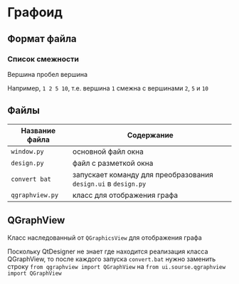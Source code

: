 # Графоид
## Формат файла
### Список смежности

Вершина пробел вершина

Например, `1 2 5 10`, т.е. вершина `1` смежна с вершинами `2`, `5` и `10`

## Файлы
Название файла  | Содержание
---|---
`window.py`     | основной файл окна
`design.py`     | файл с разметкой окна
`convert bat`   | запускает команду для преобразования `design.ui` в `design.py`
`qgraphview.py` | класс для отображения графа

## QGraphView

Класс наследованный от `QGraphicsView` для отображения графа

Поскольку QtDesigner не знает где находится реализация класса QGraphView, то после каждого запуска `convert.bat` 
нужно заменить строку `from qgraphview import QGraphView` на `from ui.sourse.qgraphview import QGraphView`
